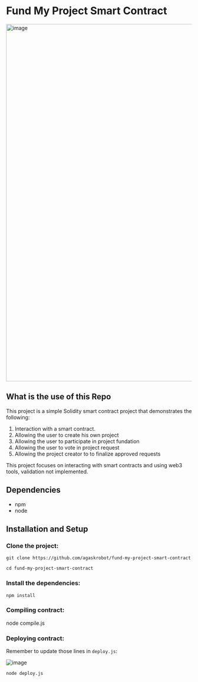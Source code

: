 # Fund My Project Smart Contract
<img width="969" alt="image" src="https://user-images.githubusercontent.com/11446164/185230266-836ba0e5-eed0-4c99-b3ed-968f84beed90.png">

## What is the use of this Repo

This project is a simple Solidity smart contract project that demonstrates the following:
1. Interaction with a smart contract.
2. Allowing the user to create his own project
3. Allowing the user to participate in project fundation
4. Allowing the user to vote in project request
5. Allowing the project creator to to finalize approved requests


This project focuses on interacting with smart contracts and using web3 tools, validation not implemented.

## Dependencies

- npm 
- node

## Installation and Setup

### Clone the project:

    git clone https://github.com/agaskrobot/fund-my-project-smart-contract

    cd fund-my-project-smart-contract

### Install the dependencies:

    npm install

### Compiling contract:

node compile.js

### Deploying contract:

Remember to update those lines in `deploy.js`: 

![image](https://user-images.githubusercontent.com/11446164/185241935-818e485b-c1d4-41ab-bc71-83422da65aa6.png)


    node deploy.js

